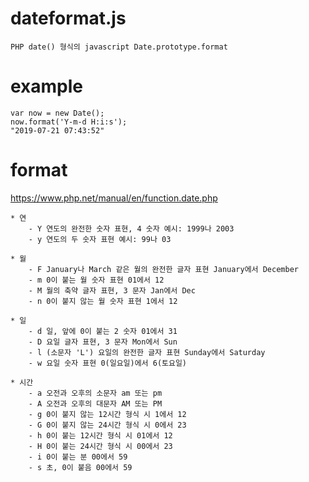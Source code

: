 # dateformat.js
	PHP date() 형식의 javascript Date.prototype.format

# example
	var now = new Date();
	now.format('Y-m-d H:i:s');
	"2019-07-21 07:43:52"

# format
<https://www.php.net/manual/en/function.date.php>

	* 연
		- Y 연도의 완전한 숫자 표현, 4 숫자 예시: 1999나 2003 
		- y 연도의 두 숫자 표현 예시: 99나 03 

	* 월
		- F January나 March 같은 월의 완전한 글자 표현 January에서 December 
		- m 0이 붙는 월 숫자 표현 01에서 12 
		- M 월의 축약 글자 표현, 3 문자 Jan에서 Dec 
		- n 0이 붙지 않는 월 숫자 표현 1에서 12 

	* 일
		- d 일, 앞에 0이 붙는 2 숫자 01에서 31 
		- D 요일 글자 표현, 3 문자 Mon에서 Sun 
		- l (소문자 'L') 요일의 완전한 글자 표현 Sunday에서 Saturday 
		- w 요일 숫자 표현 0(일요일)에서 6(토요일) 

	* 시간
		- a 오전과 오후의 소문자 am 또는 pm 
		- A 오전과 오후의 대문자 AM 또는 PM 
		- g 0이 붙지 않는 12시간 형식 시 1에서 12 
		- G 0이 붙지 않는 24시간 형식 시 0에서 23 
		- h 0이 붙는 12시간 형식 시 01에서 12 
		- H 0이 붙는 24시간 형식 시 00에서 23 
		- i 0이 붙는 분 00에서 59 
		- s 초, 0이 붙음 00에서 59 
